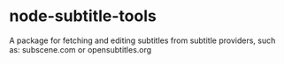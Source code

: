 # node-subtitle-tools
A package for fetching and editing subtitles from subtitle providers, such as: subscene.com or opensubtitles.org
